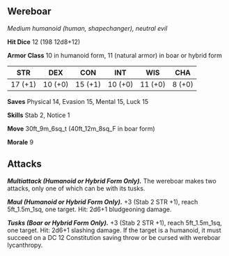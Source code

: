 ## Wereboar

*Medium humanoid (human, shapechanger), neutral evil*

**Hit Dice** 12 (198 12d8+12)

**Armor Class** 10 in humanoid form, 11 (natural armor) in boar or hybrid form

| STR     | DEX     | CON     | INT     | WIS     | CHA     |
|---------|---------|---------|---------|---------|---------|
| 17 (+1) | 10 (+0) | 15 (+1) | 10 (+0) | 11 (+0) |  8 (+0) |

**Saves** Physical 14, Evasion 15, Mental 15, Luck 15

**Skills** Stab 2, Notice 1

**Move** 30ft_9m_6sq_t (40ft_12m_8sq_F in boar form)

**Morale** 9

## Attacks

***Multiattack (Humanoid or Hybrid Form Only).*** The wereboar makes two attacks, only one of which can be with its tusks.

***Maul (Humanoid or Hybrid Form Only).*** +3 (Stab 2 STR +1), reach 5ft_1.5m_1sq, one target. Hit: 2d6+1 bludgeoning damage.

***Tusks (Boar or Hybrid Form Only).*** +3 (Stab 2 STR +1), reach 5ft_1.5m_1sq, one target. Hit: 2d6+1 slashing damage. If the target is a humanoid, it must succeed on a DC 12 Constitution saving throw or be cursed with wereboar lycanthropy.

